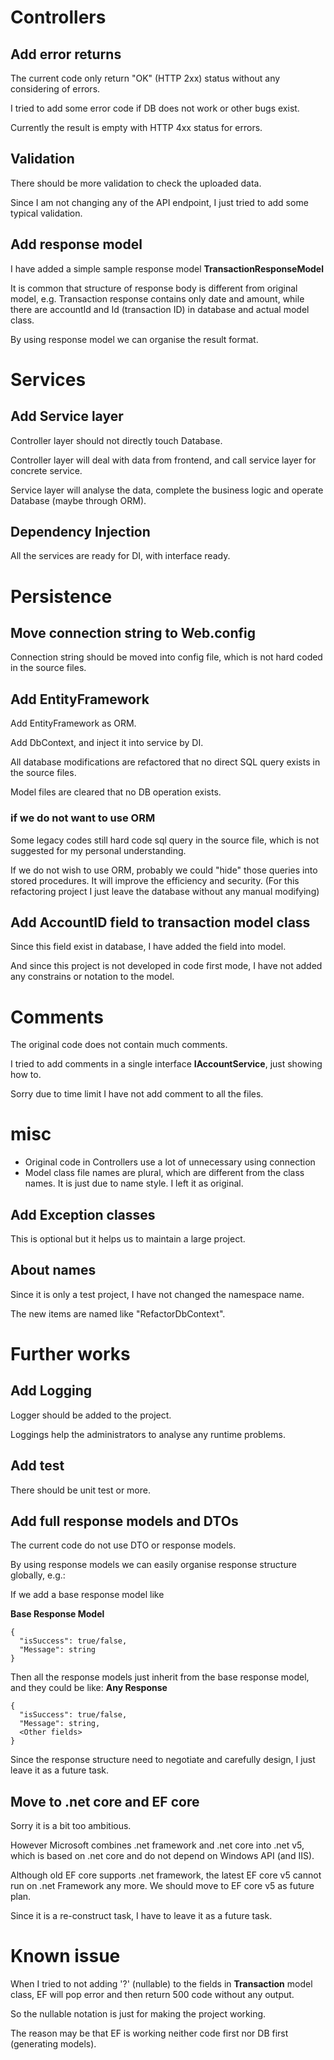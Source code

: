 # Controllers

## Add error returns

The current code only return "OK" (HTTP 2xx) status without any considering of errors.

I tried to add some error code if DB does not work or other bugs exist.

Currently the result is empty with HTTP 4xx status for errors.

## Validation

There should be more validation to check the uploaded data.

Since I am not changing any of the API endpoint, I just tried to add some typical validation.

## Add response model

I have added a simple sample response model **TransactionResponseModel**

It is common that structure of response body is different from original model, e.g. Transaction response contains only date and amount, while there are accountId and Id (transaction ID) in database and actual model class.

By using response model we can organise the result format.

# Services

## Add Service layer

Controller layer should not directly touch Database.

Controller layer will deal with data from frontend, and call service layer for concrete service.

Service layer will analyse the data, complete the business logic and operate Database (maybe through ORM).

## Dependency Injection

All the services are ready for DI, with interface ready.

# Persistence

## Move connection string to Web.config

Connection string should be moved into config file, which is not hard coded in the source files.

## Add EntityFramework

Add EntityFramework as ORM.

Add DbContext, and inject it into service by DI.

All database modifications are refactored that no direct SQL query exists in the source files.

Model files are cleared that no DB operation exists.

### if we do not want to use ORM

Some legacy codes still hard code sql query in the source file, which is not suggested for my personal understanding. 

If we do not wish to use ORM, probably we could "hide" those queries into stored procedures. It will improve the efficiency and security. (For this refactoring project I just leave the database without any manual modifying)

## Add AccountID field to transaction model class

Since this field exist in database, I have added the field into model.

And since this project is not developed in code first mode, I have not added any constrains or notation to the model.

# Comments

The original code does not contain much comments.

I tried to add comments in a single interface **IAccountService**, just showing how to.

Sorry due to time limit I have not add comment to all the files.

# misc

 - Original code in Controllers use a lot of unnecessary using connection
 - Model class file names are plural, which are different from the class names. It is just due to name style. I left it as original.

## Add Exception classes

This is optional but it helps us to maintain a large project.

## About names

Since it is only a test project, I have not changed the namespace name.

The new items are named like "RefactorDbContext".

# Further works

## Add Logging

Logger should be added to the project.

Loggings help the administrators to analyse any runtime problems.

## Add test

There should be unit test or more.

## Add full response models and DTOs

The current code do not use DTO or response models.

By using response models we can easily organise response structure globally, e.g.:

If we add a base response model like

**Base Response Model**
```
{
  "isSuccess": true/false,
  "Message": string
}
```
Then all the response models just inherit from the base response model, and they could be like:
**Any Response**
```
{ 
  "isSuccess": true/false,
  "Message": string,
  <Other fields>
}
```
Since the response structure need to negotiate and carefully design, I just leave it as a future task.

## Move to .net core and EF core

Sorry it is a bit too ambitious.

However Microsoft combines .net framework and .net core into .net v5, which is based on .net core and do not depend on Windows API (and IIS).

Although old EF core supports .net framework, the latest EF core v5 cannot run on .net Framework any more. We should move to EF core v5 as future plan.

Since it is a re-construct task, I have to leave it as a future task.

# Known issue

When I tried to not adding '?' (nullable) to the fields in **Transaction** model class, EF will pop error and then return 500 code without any output.

So the nullable notation is just for making the project working.

The reason may be that EF is working neither code first nor DB first (generating models).
